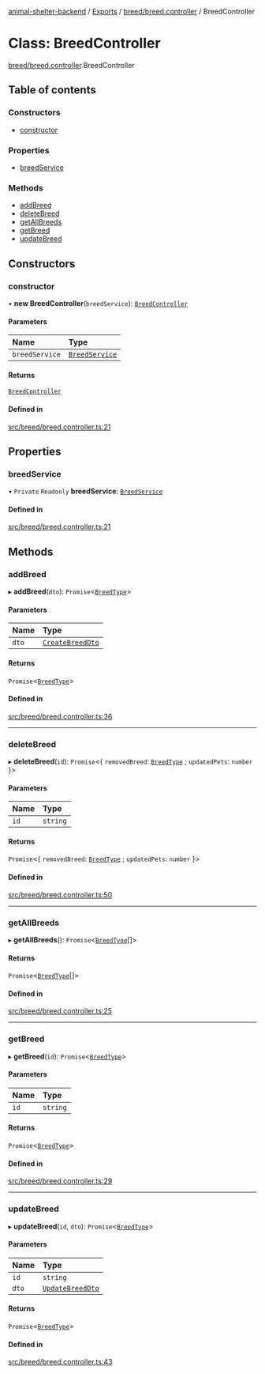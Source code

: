 [animal-shelter-backend](../README.md) / [Exports](../modules.md) / [breed/breed.controller](../modules/breed_breed_controller.md) / BreedController

# Class: BreedController

[breed/breed.controller](../modules/breed_breed_controller.md).BreedController

## Table of contents

### Constructors

- [constructor](breed_breed_controller.BreedController.md#constructor)

### Properties

- [breedService](breed_breed_controller.BreedController.md#breedservice)

### Methods

- [addBreed](breed_breed_controller.BreedController.md#addbreed)
- [deleteBreed](breed_breed_controller.BreedController.md#deletebreed)
- [getAllBreeds](breed_breed_controller.BreedController.md#getallbreeds)
- [getBreed](breed_breed_controller.BreedController.md#getbreed)
- [updateBreed](breed_breed_controller.BreedController.md#updatebreed)

## Constructors

### constructor

• **new BreedController**(`breedService`): [`BreedController`](breed_breed_controller.BreedController.md)

#### Parameters

| Name | Type |
| :------ | :------ |
| `breedService` | [`BreedService`](breed_breed_service.BreedService.md) |

#### Returns

[`BreedController`](breed_breed_controller.BreedController.md)

#### Defined in

[src/breed/breed.controller.ts:21](https://github.com/B4LiN7/animal-shelter-backend/blob/433cf0c1c0d87c638e9f68cdba4d5975f6f24447/src/breed/breed.controller.ts#L21)

## Properties

### breedService

• `Private` `Readonly` **breedService**: [`BreedService`](breed_breed_service.BreedService.md)

#### Defined in

[src/breed/breed.controller.ts:21](https://github.com/B4LiN7/animal-shelter-backend/blob/433cf0c1c0d87c638e9f68cdba4d5975f6f24447/src/breed/breed.controller.ts#L21)

## Methods

### addBreed

▸ **addBreed**(`dto`): `Promise`\<[`BreedType`](../interfaces/breed_type_breed_type.BreedType.md)\>

#### Parameters

| Name | Type |
| :------ | :------ |
| `dto` | [`CreateBreedDto`](breed_dto_create_breed_dto.CreateBreedDto.md) |

#### Returns

`Promise`\<[`BreedType`](../interfaces/breed_type_breed_type.BreedType.md)\>

#### Defined in

[src/breed/breed.controller.ts:36](https://github.com/B4LiN7/animal-shelter-backend/blob/433cf0c1c0d87c638e9f68cdba4d5975f6f24447/src/breed/breed.controller.ts#L36)

___

### deleteBreed

▸ **deleteBreed**(`id`): `Promise`\<\{ `removedBreed`: [`BreedType`](../interfaces/breed_type_breed_type.BreedType.md) ; `updatedPets`: `number`  }\>

#### Parameters

| Name | Type |
| :------ | :------ |
| `id` | `string` |

#### Returns

`Promise`\<\{ `removedBreed`: [`BreedType`](../interfaces/breed_type_breed_type.BreedType.md) ; `updatedPets`: `number`  }\>

#### Defined in

[src/breed/breed.controller.ts:50](https://github.com/B4LiN7/animal-shelter-backend/blob/433cf0c1c0d87c638e9f68cdba4d5975f6f24447/src/breed/breed.controller.ts#L50)

___

### getAllBreeds

▸ **getAllBreeds**(): `Promise`\<[`BreedType`](../interfaces/breed_type_breed_type.BreedType.md)[]\>

#### Returns

`Promise`\<[`BreedType`](../interfaces/breed_type_breed_type.BreedType.md)[]\>

#### Defined in

[src/breed/breed.controller.ts:25](https://github.com/B4LiN7/animal-shelter-backend/blob/433cf0c1c0d87c638e9f68cdba4d5975f6f24447/src/breed/breed.controller.ts#L25)

___

### getBreed

▸ **getBreed**(`id`): `Promise`\<[`BreedType`](../interfaces/breed_type_breed_type.BreedType.md)\>

#### Parameters

| Name | Type |
| :------ | :------ |
| `id` | `string` |

#### Returns

`Promise`\<[`BreedType`](../interfaces/breed_type_breed_type.BreedType.md)\>

#### Defined in

[src/breed/breed.controller.ts:29](https://github.com/B4LiN7/animal-shelter-backend/blob/433cf0c1c0d87c638e9f68cdba4d5975f6f24447/src/breed/breed.controller.ts#L29)

___

### updateBreed

▸ **updateBreed**(`id`, `dto`): `Promise`\<[`BreedType`](../interfaces/breed_type_breed_type.BreedType.md)\>

#### Parameters

| Name | Type |
| :------ | :------ |
| `id` | `string` |
| `dto` | [`UpdateBreedDto`](breed_dto_update_breed_dto.UpdateBreedDto.md) |

#### Returns

`Promise`\<[`BreedType`](../interfaces/breed_type_breed_type.BreedType.md)\>

#### Defined in

[src/breed/breed.controller.ts:43](https://github.com/B4LiN7/animal-shelter-backend/blob/433cf0c1c0d87c638e9f68cdba4d5975f6f24447/src/breed/breed.controller.ts#L43)
